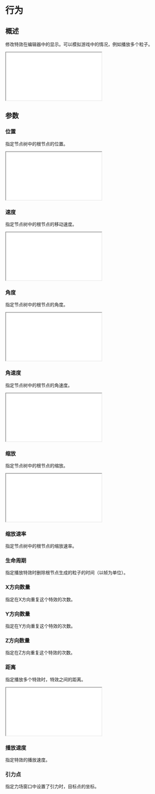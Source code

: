 ﻿# 行为

## 概述

修改特效在编辑器中的显示。可以模拟游戏中的情况，例如播放多个粒子。

<iframe src='../../Effects/viewer_en.html#References/Behavior/Original.efk'></iframe>

## 参数

### 位置

指定节点树中的根节点的位置。

<iframe src='../../Effects/viewer_en.html#References/Behavior/InitialPosition.efk'></iframe>

### 速度

指定节点树中的根节点的移动速度。

<iframe src='../../Effects/viewer_en.html#References/Behavior/speed.efkefc'></iframe>


### 角度

指定节点树中的根节点的角度。

<iframe src='../../Effects/viewer_en.html#References/Behavior/angle.efkefc'></iframe>

### 角速度

指定节点树中的根节点的角速度。

<iframe src='../../Effects/viewer_en.html#References/Behavior/angular_speed.efkefc'></iframe>

### 缩放

指定节点树中的根节点的缩放。

<iframe src='../../Effects/viewer_en.html#References/Behavior/behavior_scale.efkefc'></iframe>

### 缩放速率

指定节点树中的根节点的缩放速率。

### 生命周期

指定播放特效时删除根节点生成的粒子的时间（以帧为单位）。

### X方向数量

指定在X方向重复这个特效的次数。

### Y方向数量

指定在Y方向重复这个特效的次数。

### Z方向数量

指定在Z方向重复这个特效的次数。

### 距离

指定播放多个特效时，特效之间的距离。

<iframe src='../../Effects/viewer_en.html#References/Behavior/count_set.efkefc'></iframe>

### 播放速度

指定特效的播放速度。

### 引力点

指定力场窗口中设置了引力时，目标点的坐标。
